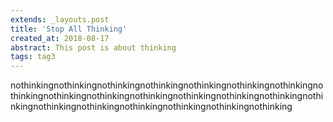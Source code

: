 ```yaml
---
extends: _layouts.post
title: 'Stop All Thinking'
created_at: 2018-08-17
abstract: This post is about thinking
tags: tag3
---
```


nothinkingnothinkingnothinkingnothinkingnothinkingnothinkingnothinkingnothinkingnothinkingnothinkingnothinkingnothinkingnothinkingnothinkingnothinkingnothinkingnothinkingnothinkingnothinkingnothinkingnothinking